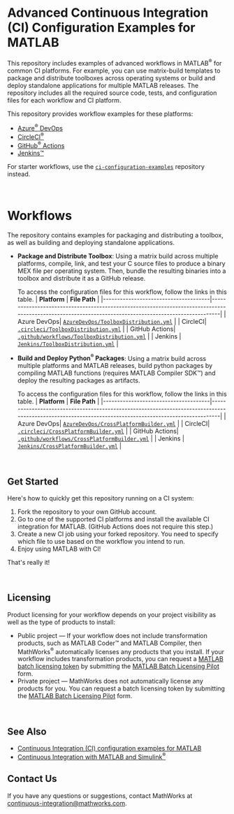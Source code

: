 # Advanced Continuous Integration (CI) Configuration Examples for MATLAB

This repository includes examples of advanced workflows in MATLAB<sup>&reg;</sup> for common CI platforms. For example, you can use matrix-build templates to package and distribute toolboxes across operating systems or build and deploy standalone applications for multiple MATLAB releases. The repository includes all the required source code, tests, and configuration files for each workflow and CI platform.

This repository provides workflow examples for these platforms:
* [Azure<sup>&reg;</sup> DevOps](https://marketplace.visualstudio.com/items?itemName=MathWorks.matlab-azure-devops-extension)
* [CircleCI<sup>&reg;</sup>](https://github.com/mathworks/matlab-circleci-orb/blob/master/README.md)
* [GitHub<sup>&reg;</sup> Actions](https://github.com/matlab-actions)
* [Jenkins&trade;](https://plugins.jenkins.io/matlab/)

For starter workflows, use the [`ci-configuration-examples`](https://github.com/mathworks/ci-configuration-examples) repository instead.

<br>

# Workflows

The repository contains examples for packaging and distributing a toolbox, as well as building and deploying standalone applications.

- **Package and Distribute Toolbox**: Using a matrix build across multiple platforms, compile, link, and test your C source files to produce a binary MEX file per operating system. Then, bundle the resulting binaries into a toolbox and distribute it as a GitHub release.

    To access the configuration files for this workflow, follow the links in this table.
    | **Platform**                        | **File Path**                                                                                                                                       |
    |--------------------------------------|-------------------------------------------------------------------------------------------------------------------------------------------------------|
    | Azure DevOps| [`AzureDevOps/ToolboxDistribution.yml`](https://github.com/mathworks/advanced-ci-configuration-examples/blob/main/AzureDevOps/ToolboxDistribution.yml) |
    | CircleCI| [`.circleci/ToolboxDistribution.yml`](https://github.com/mathworks/advanced-ci-configuration-examples/blob/main/.circleci/ToolboxDistribution.yml) |
    | GitHub Actions| [`.github/workflows/ToolboxDistribution.yml`](https://github.com/mathworks/advanced-ci-configuration-examples/blob/main/.github/workflows/ToolboxDistribution.yml) |
    | Jenkins | [`Jenkins/ToolboxDistribution.yml`](https://github.com/mathworks/advanced-ci-configuration-examples/blob/main/Jenkins/ToolboxDistribution.yml) |

- **Build and Deploy Python<sup>&reg;</sup> Packages**: Using a matrix build across multiple platforms and MATLAB releases, build python packages by compiling MATLAB functions (requires MATLAB Compiler SDK&trade;) and deploy the resulting packages as artifacts.

    To access the configuration files for this workflow, follow the links in this table.
    | **Platform**                        | **File Path**                                                                                                                                       |
    |--------------------------------------|-------------------------------------------------------------------------------------------------------------------------------------------------------|
    | Azure DevOps| [`AzureDevOps/CrossPlatformBuilder.yml`](https://github.com/mathworks/advanced-ci-configuration-examples/blob/main/AzureDevOps/CrossPlatformBuilder.yml) |
    | CircleCI| [`.circleci/CrossPlatformBuilder.yml`](https://github.com/mathworks/advanced-ci-configuration-examples/blob/main/.circleci/CrossPlatformBuilder.yml) |
    | GitHub Actions| [`.github/workflows/CrossPlatformBuilder.yml`](https://github.com/mathworks/advanced-ci-configuration-examples/blob/main/.github/workflows/CrossPlatformBuilder.yml) |
    | Jenkins | [`Jenkins/CrossPlatformBuilder.yml`](https://github.com/mathworks/advanced-ci-configuration-examples/blob/main/Jenkins/CrossPlatformBuilder.yml) |

<br>

## Get Started

Here's how to quickly get this repository running on a CI system:
1. Fork the repository to your own GitHub account.
2. Go to one of the supported CI platforms and install the available CI integration for MATLAB. (GitHub Actions does not require this step.)
3. Create a new CI job using your forked repository. You need to specify which file to use based on the workflow you intend to run.
4. Enjoy using MATLAB with CI!

That's really it!

<br>

## Licensing
Product licensing for your workflow depends on your project visibility as well as the type of products to install:

- Public project — If your workflow does not include transformation products, such as MATLAB Coder&trade; and MATLAB Compiler, then MathWorks<sup>&reg;</sup> automatically licenses any products that you install. If your workflow includes transformation products, you can request a [MATLAB batch licensing token](https://github.com/mathworks-ref-arch/matlab-dockerfile/blob/main/alternates/non-interactive/MATLAB-BATCH.md#matlab-batch-licensing-token) by submitting the [MATLAB Batch Licensing Pilot](https://www.mathworks.com/support/batch-tokens.html) form.
- Private project — MathWorks does not automatically license any products for you. You can request a batch licensing token by submitting the [MATLAB Batch Licensing Pilot](https://www.mathworks.com/support/batch-tokens.html) form.

<br>

## See Also
- [Continuous Integration (CI) configuration examples for MATLAB](https://github.com/mathworks/ci-configuration-examples)
- [Continuous Integration with MATLAB and Simulink<sup>&reg;</sup>](https://www.mathworks.com/solutions/continuous-integration.html)

## Contact Us
If you have any questions or suggestions, contact MathWorks at [continuous-integration@mathworks.com](mailto:continuous-integration@mathworks.com).